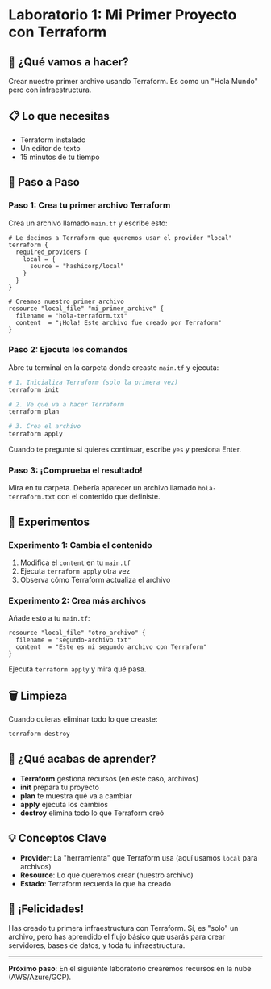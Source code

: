# Laboratorio 1: Mi Primer Proyecto con Terraform

## 🎯 ¿Qué vamos a hacer?

Crear nuestro primer archivo usando Terraform. Es como un "Hola Mundo" pero con infraestructura.

## 📋 Lo que necesitas

- Terraform instalado
- Un editor de texto
- 15 minutos de tu tiempo

## 🚀 Paso a Paso

### Paso 1: Crea tu primer archivo Terraform

Crea un archivo llamado `main.tf` y escribe esto:

```hcl
# Le decimos a Terraform que queremos usar el provider "local"
terraform {
  required_providers {
    local = {
      source = "hashicorp/local"
    }
  }
}

# Creamos nuestro primer archivo
resource "local_file" "mi_primer_archivo" {
  filename = "hola-terraform.txt"
  content  = "¡Hola! Este archivo fue creado por Terraform"
}
```

### Paso 2: Ejecuta los comandos

Abre tu terminal en la carpeta donde creaste `main.tf` y ejecuta:

```bash
# 1. Inicializa Terraform (solo la primera vez)
terraform init

# 2. Ve qué va a hacer Terraform
terraform plan

# 3. Crea el archivo
terraform apply
```

Cuando te pregunte si quieres continuar, escribe `yes` y presiona Enter.

### Paso 3: ¡Comprueba el resultado!

Mira en tu carpeta. Debería aparecer un archivo llamado `hola-terraform.txt` con el contenido que definiste.

## 🧪 Experimentos

### Experimento 1: Cambia el contenido

1. Modifica el `content` en tu `main.tf`
2. Ejecuta `terraform apply` otra vez
3. Observa cómo Terraform actualiza el archivo

### Experimento 2: Crea más archivos

Añade esto a tu `main.tf`:

```hcl
resource "local_file" "otro_archivo" {
  filename = "segundo-archivo.txt"
  content  = "Este es mi segundo archivo con Terraform"
}
```

Ejecuta `terraform apply` y mira qué pasa.

## 🗑️ Limpieza

Cuando quieras eliminar todo lo que creaste:

```bash
terraform destroy
```

## 🤔 ¿Qué acabas de aprender?

- **Terraform** gestiona recursos (en este caso, archivos)
- **init** prepara tu proyecto
- **plan** te muestra qué va a cambiar
- **apply** ejecuta los cambios
- **destroy** elimina todo lo que Terraform creó

## 💡 Conceptos Clave

- **Provider**: La "herramienta" que Terraform usa (aquí usamos `local` para archivos)
- **Resource**: Lo que queremos crear (nuestro archivo)
- **Estado**: Terraform recuerda lo que ha creado

## 🎉 ¡Felicidades!

Has creado tu primera infraestructura con Terraform. Sí, es "solo" un archivo, pero has aprendido el flujo básico que usarás para crear servidores, bases de datos, y toda tu infraestructura.

---

**Próximo paso**: En el siguiente laboratorio crearemos recursos en la nube (AWS/Azure/GCP).